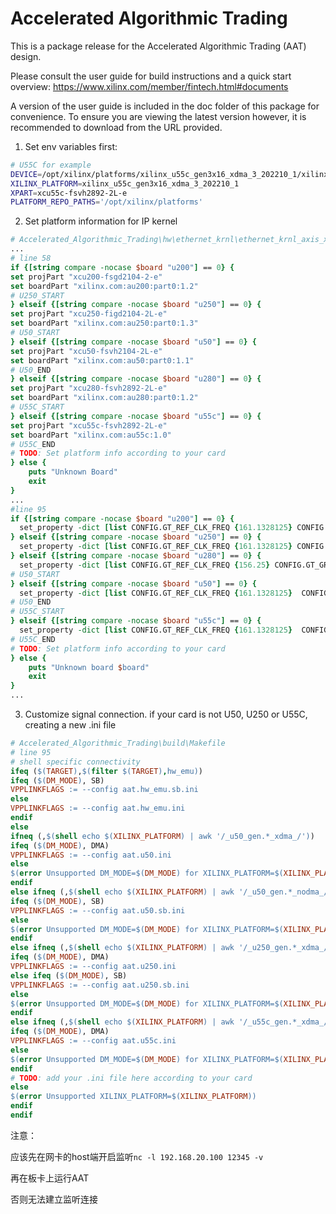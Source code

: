 Accelerated Algorithmic Trading
===============================

This is a package release for the Accelerated Algorithmic Trading (AAT) design.

Please consult the user guide for build instructions and a quick start overview:
https://www.xilinx.com/member/fintech.html#documents

A version of the user guide is included in the doc folder of this package for
convenience. To ensure you are viewing the latest version however, it is
recommended to download from the URL provided.

1. Set env variables first:
```bash
# U55C for example
DEVICE=/opt/xilinx/platforms/xilinx_u55c_gen3x16_xdma_3_202210_1/xilinx_u55c_gen3x16_xdma_3_202210_1.xpfm
XILINX_PLATFORM=xilinx_u55c_gen3x16_xdma_3_202210_1
XPART=xcu55c-fsvh2892-2L-e
PLATFORM_REPO_PATHS='/opt/xilinx/platforms'
```

2. Set platform information for IP kernel
```tcl
# Accelerated_Algorithmic_Trading\hw\ethernet_krnl\ethernet_krnl_axis_x4\scripts\package_kernel.tcl
...
# line 58
if {[string compare -nocase $board "u200"] == 0} {
set projPart "xcu200-fsgd2104-2-e"
set boardPart "xilinx.com:au200:part0:1.2"
# U250_START
} elseif {[string compare -nocase $board "u250"] == 0} {
set projPart "xcu250-figd2104-2L-e"
set boardPart "xilinx.com:au250:part0:1.3"
# U50_START
} elseif {[string compare -nocase $board "u50"] == 0} {
set projPart "xcu50-fsvh2104-2L-e"
set boardPart "xilinx.com:au50:part0:1.1"
# U50_END
} elseif {[string compare -nocase $board "u280"] == 0} {
set projPart "xcu280-fsvh2892-2L-e"
set boardPart "xilinx.com:au280:part0:1.2"
# U55C_START
} elseif {[string compare -nocase $board "u55c"] == 0} {
set projPart "xcu55c-fsvh2892-2L-e"
set boardPart "xilinx.com:au55c:1.0"
# U55C_END
# TODO: Set platform info according to your card
} else {
	puts "Unknown Board"
	exit
}
...
#line 95
if {[string compare -nocase $board "u200"] == 0} {
  set_property -dict [list CONFIG.GT_REF_CLK_FREQ {161.1328125} CONFIG.GT_GROUP_SELECT {Quad_X1Y11} CONFIG.LANE1_GT_LOC {X1Y44} CONFIG.LANE2_GT_LOC {X1Y45} CONFIG.LANE3_GT_LOC {X1Y46} CONFIG.LANE4_GT_LOC {X1Y47}] [get_ips xxv_ethernet_x4_0]
} elseif {[string compare -nocase $board "u250"] == 0} {
  set_property -dict [list CONFIG.GT_REF_CLK_FREQ {161.1328125} CONFIG.GT_GROUP_SELECT {Quad_X1Y10} CONFIG.LANE1_GT_LOC {X1Y40} CONFIG.LANE2_GT_LOC {X1Y41} CONFIG.LANE3_GT_LOC {X1Y42} CONFIG.LANE4_GT_LOC {X1Y43}] [get_ips xxv_ethernet_x4_0]
} elseif {[string compare -nocase $board "u280"] == 0} {
  set_property -dict [list CONFIG.GT_REF_CLK_FREQ {156.25} CONFIG.GT_GROUP_SELECT {Quad_X0Y10} CONFIG.LANE1_GT_LOC {X0Y40} CONFIG.LANE2_GT_LOC {X0Y41} CONFIG.GT_DRP_CLK {50}] [get_ips xxv_ethernet_x4_0]
# U50_START
} elseif {[string compare -nocase $board "u50"] == 0} {
  set_property -dict [list CONFIG.GT_REF_CLK_FREQ {161.1328125}  CONFIG.GT_GROUP_SELECT {Quad_X0Y7} CONFIG.LANE1_GT_LOC {X0Y28} CONFIG.LANE2_GT_LOC {X0Y29} CONFIG.LANE3_GT_LOC {X0Y30} CONFIG.LANE4_GT_LOC {X0Y31}] [get_ips xxv_ethernet_x4_0]
# U50_END
# U55C_START
} elseif {[string compare -nocase $board "u55c"] == 0} {
  set_property -dict [list CONFIG.GT_REF_CLK_FREQ {161.1328125}  CONFIG.GT_GROUP_SELECT {Quad_X0Y7} CONFIG.LANE1_GT_LOC {X0Y28} CONFIG.LANE2_GT_LOC {X0Y29} CONFIG.LANE3_GT_LOC {X0Y30} CONFIG.LANE4_GT_LOC {X0Y31}] [get_ips xxv_ethernet_x4_0]
# U55C_END
# TODO: Set platform info according to your card
} else {
    puts "Unknown board $board"
    exit
}
...
```
3. Customize signal connection. if your card is not U50, U250 or U55C, creating a new .ini file
```makefile
# Accelerated_Algorithmic_Trading\build\Makefile
# line 95
# shell specific connectivity
ifeq ($(TARGET),$(filter $(TARGET),hw_emu))
ifeq ($(DM_MODE), SB)
VPPLINKFLAGS := --config aat.hw_emu.sb.ini
else
VPPLINKFLAGS := --config aat.hw_emu.ini
endif
else
ifneq (,$(shell echo $(XILINX_PLATFORM) | awk '/_u50_gen.*_xdma_/'))
ifeq ($(DM_MODE), DMA)
VPPLINKFLAGS := --config aat.u50.ini
else
$(error Unsupported DM_MODE=$(DM_MODE) for XILINX_PLATFORM=$(XILINX_PLATFORM))
endif
else ifneq (,$(shell echo $(XILINX_PLATFORM) | awk '/_u50_gen.*_nodma_/'))
ifeq ($(DM_MODE), SB)
VPPLINKFLAGS := --config aat.u50.sb.ini
else
$(error Unsupported DM_MODE=$(DM_MODE) for XILINX_PLATFORM=$(XILINX_PLATFORM))
endif
else ifneq (,$(shell echo $(XILINX_PLATFORM) | awk '/_u250_gen.*_xdma_/'))
ifeq ($(DM_MODE), DMA)
VPPLINKFLAGS := --config aat.u250.ini
else ifeq ($(DM_MODE), SB)
VPPLINKFLAGS := --config aat.u250.sb.ini
else
$(error Unsupported DM_MODE=$(DM_MODE) for XILINX_PLATFORM=$(XILINX_PLATFORM))
endif
else ifneq (,$(shell echo $(XILINX_PLATFORM) | awk '/_u55c_gen.*_xdma_/'))
ifeq ($(DM_MODE), DMA)
VPPLINKFLAGS := --config aat.u55c.ini
else
$(error Unsupported DM_MODE=$(DM_MODE) for XILINX_PLATFORM=$(XILINX_PLATFORM))
endif
# TODO: add your .ini file here according to your card
else
$(error Unsupported XILINX_PLATFORM=$(XILINX_PLATFORM))
endif
endif
```

注意：

应该先在网卡的host端开启监听`nc -l 192.168.20.100 12345 -v`

再在板卡上运行AAT

否则无法建立监听连接